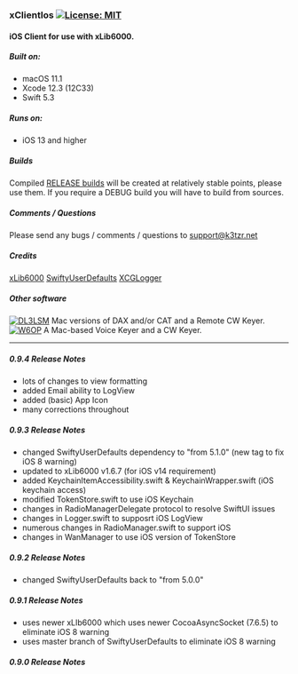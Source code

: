 ### xClientIos [![License: MIT](https://img.shields.io/badge/License-MIT-yellow.svg)](https://en.wikipedia.org/wiki/MIT_License)

#### iOS Client for use with xLib6000.

##### Built on:

*  macOS 11.1
*  Xcode 12.3 (12C33)
*  Swift 5.3

##### Runs on:
* iOS 13 and higher

##### Builds
Compiled  [RELEASE builds](https://github.com/K3TZR/xClientIos/releases) will be created at relatively stable points, please use them.  If you require a DEBUG build you will have to build from sources. 

##### Comments / Questions
Please send any bugs / comments / questions to support@k3tzr.net

##### Credits
[xLib6000](https://github.com/K3TZR/xLib6000.git)
[SwiftyUserDefaults](https://github.com/sunshinejr/SwiftyUserDefaults.git)
[XCGLogger](https://github.com/DaveWoodCom/XCGLogger.git)

##### Other software
[![DL3LSM](https://img.shields.io/badge/DL3LSM-xDAX,_xCAT,_xKey-informational)](https://dl3lsm.blogspot.com) Mac versions of DAX and/or CAT and a Remote CW Keyer.  
[![W6OP](https://img.shields.io/badge/W6OP-xVoiceKeyer,_xCW-informational)](https://w6op.com) A Mac-based Voice Keyer and a CW Keyer.  

---
##### 0.9.4 Release Notes
* lots of changes to view formatting
* added Email ability to LogView
* added (basic) App Icon
* many corrections throughout

##### 0.9.3 Release Notes
* changed SwiftyUserDefaults dependency  to "from 5.1.0" (new tag to fix iOS 8 warning)
* updated to xLib6000 v1.6.7 (for iOS v14 requirement)
* added KeychainItemAccessibility.swift & KeychainWrapper.swift (iOS keychain access)
* modified TokenStore.swift to use iOS Keychain
* changes in RadioManagerDelegate protocol to resolve SwiftUI issues
* changes in Logger.swift to supposrt iOS LogView
* numerous changes in RadioManager.swift to support iOS
* changes in WanManager to use iOS version of TokenStore

##### 0.9.2 Release Notes
* changed SwiftyUserDefaults back to "from 5.0.0"

##### 0.9.1 Release Notes
* uses newer xLIb6000 which uses newer CocoaAsyncSocket (7.6.5) to eliminate iOS 8 warning
* uses master branch of SwiftyUserDefaults to eliminate iOS 8 warning

##### 0.9.0 Release Notes
